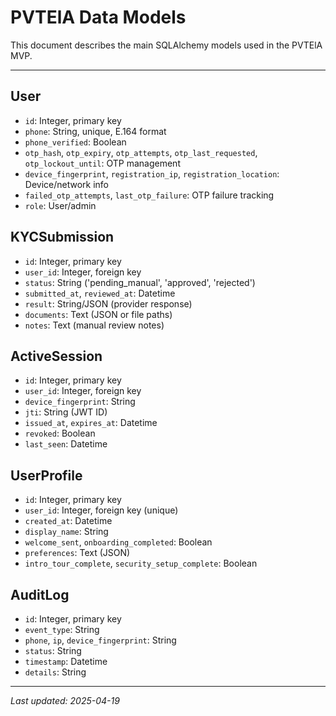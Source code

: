 # PVTElA Data Models

This document describes the main SQLAlchemy models used in the PVTElA MVP.

---

## User
- `id`: Integer, primary key
- `phone`: String, unique, E.164 format
- `phone_verified`: Boolean
- `otp_hash`, `otp_expiry`, `otp_attempts`, `otp_last_requested`, `otp_lockout_until`: OTP management
- `device_fingerprint`, `registration_ip`, `registration_location`: Device/network info
- `failed_otp_attempts`, `last_otp_failure`: OTP failure tracking
- `role`: User/admin

## KYCSubmission
- `id`: Integer, primary key
- `user_id`: Integer, foreign key
- `status`: String ('pending_manual', 'approved', 'rejected')
- `submitted_at`, `reviewed_at`: Datetime
- `result`: String/JSON (provider response)
- `documents`: Text (JSON or file paths)
- `notes`: Text (manual review notes)

## ActiveSession
- `id`: Integer, primary key
- `user_id`: Integer, foreign key
- `device_fingerprint`: String
- `jti`: String (JWT ID)
- `issued_at`, `expires_at`: Datetime
- `revoked`: Boolean
- `last_seen`: Datetime

## UserProfile
- `id`: Integer, primary key
- `user_id`: Integer, foreign key (unique)
- `created_at`: Datetime
- `display_name`: String
- `welcome_sent`, `onboarding_completed`: Boolean
- `preferences`: Text (JSON)
- `intro_tour_complete`, `security_setup_complete`: Boolean

## AuditLog
- `id`: Integer, primary key
- `event_type`: String
- `phone`, `ip`, `device_fingerprint`: String
- `status`: String
- `timestamp`: Datetime
- `details`: String

---

_Last updated: 2025-04-19_
